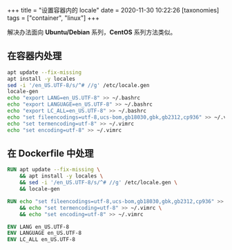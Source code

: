 +++
title = "设置容器内的 locale"
date = 2020-11-30 10:22:26
[taxonomies]
tags = ["container", "linux"]
+++

解决办法面向 **Ubuntu/Debian** 系列，**CentOS** 系列方法类似。

## 在容器内处理

``` bash
apt update --fix-missing
apt install -y locales
sed -i '/en_US.UTF-8/s/^# //g' /etc/locale.gen
locale-gen
echo "export LANG=en_US.UTF-8" >> ~/.bashrc
echo "export LANGUAGE=en_US.UTF-8" >> ~/.bashrc
echo "export LC_ALL=en_US.UTF-8" >> ~/.bashrc
echo "set fileencodings=utf-8,ucs-bom,gb18030,gbk,gb2312,cp936" >> ~/.vimrc
echo "set termencoding=utf-8" >> ~/.vimrc
echo "set encoding=utf-8" >> ~/.vimrc
```

## 在 Dockerfile 中处理

``` dockerfile
RUN apt update --fix-missing \
    && apt install -y locales \
    && sed -i '/en_US.UTF-8/s/^# //g' /etc/locale.gen \
    && locale-gen

RUN echo "set fileencodings=utf-8,ucs-bom,gb18030,gbk,gb2312,cp936" >> ~/.vimrc \
    && echo "set termencoding=utf-8" >> ~/.vimrc \
    && echo "set encoding=utf-8" >> ~/.vimrc

ENV LANG en_US.UTF-8
ENV LANGUAGE en_US.UTF-8
ENV LC_ALL en_US.UTF-8
```
